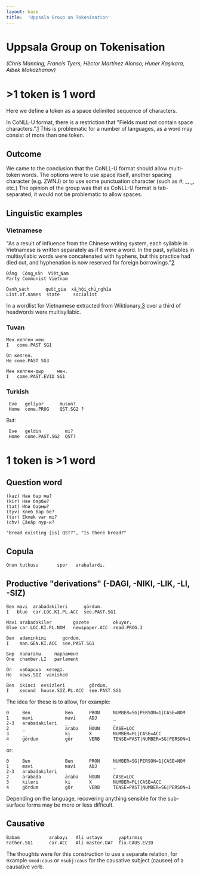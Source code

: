 ```yaml
---
layout: base
title:  'Uppsala Group on Tokenisation'
---
```


# Uppsala Group on Tokenisation

_(Chris Manning, Francis Tyers, Hèctor Martínez Alonso, Huner Kaşıkara, Aibek Makazhanov)_


# >1 token is 1 word

Here we define a token as a space delimited sequence of characters.

In CoNLL-U format, there is a restriction that "Fields must not contain space characters.".[1](http://universaldependencies.github.io/docs/format.html) This is problematic for a number of languages, as a word may consist of more than one token.

## Outcome

We came to the conclusion that the CoNLL-U format should allow multi-token words. The options were to use space itself,
another spacing character (e.g. ZWNJ) or to use some punctuation character (such as #, _, ⎵, etc.) The opinion of the group
was that as CoNLL-U format is tab-separated, it would not be problematic to allow spaces.

## Linguistic examples

### Vietnamese

"As a result of influence from the Chinese writing system, each syllable in Vietnamese is written separately as if it were a word. In the past, syllables in multisyllabic words were concatenated with hyphens, but this practice had died out, and hyphenation is now reserved for foreign borrowings."[2](https://en.wikipedia.org/wiki/Vietnamese_alphabet#Structure)

    Đảng  Cộng⎵sản  Việt⎵Nam
    Party Communist Vietnam

    Danh⎵sách      quốc⎵gia  xã⎵hội⎵chủ⎵nghĩa
    List.of.names  state     socialist

In a wordlist for Vietnamese extracted from Wiktionary,[3](https://svn.code.sf.net/p/apertium/svn/incubator/apertium-vie/dev/vie.speling.txt) over a third of headwords were multisyllabic.

### Tuvan

    Мен келген мен.
    I   come.PAST SG1

    Ол келген.
    He come.PAST SG3

    Мен келген-дыр     мен.
    I   come.PAST.EVID SG1

### Turkish

     Eve   geliyor      musun?
     Home  come.PROG    QST.SG2 ?

But:

     Eve   geldin         mi?
     Home  come.PAST.SG2  QST?

# 1 token is >1 word


## Question word

    (kaz) Нан бар ма?
    (kir) Нан барбы?
    (tat) Ипи бармы?
    (tyv) Хлеб бар бе? 
    (tur) Ekmek var mı?
    (chv) Çăкăр пур-и?

    "Bread existing [is] QST?", "Is there bread?"

## Copula

    Onun tutkusu       spor   arabalardı.
   

## Productive "derivations" (-DAGI, -NIKI, -LIK, -LI, -SIZ)

    Ben mavi  arabadakileri      gördum.
    I   blue  car.LOC.KI.PL.ACC  see.PAST.SG1

    Mavi arabadakiler        gazete         okuyor.
    Blue car.LOC.KI.PL.NOM   newspaper.ACC  read.PROG.3

    Ben  adamınkini      gördum.
    I    man.GEN.KI.ACC  see.PAST.SG1

    Бир  палаталы     парламент
    One  chamber.LI   parlament

    Ол   хабарсыз  кетеді.
    He   news.SIZ  vanished

    Ben  ikinci  evsizleri         gördum.
    I    second  house.SIZ.PL.ACC  see.PAST.SG1

The idea for these is to allow, for example:
 
    0     Ben             Ben      PRON     NUMBER=SG|PERSON=1|CASE=NOM
    1     mavi            mavi     ADJ      _
    2-3   arabadakileri   _        _        _
    2     _               araba    NOUN     CASE=LOC
    3     _               ki       X        NUMBER=PL|CASE=ACC
    4     gördum          gör      VERB     TENSE=PAST|NUMBER=SG|PERSON=1
    
or:
 
    0     Ben             Ben      PRON     NUMBER=SG|PERSON=1|CASE=NOM
    1     mavi            mavi     ADJ      _
    2-3   arabadakileri   _        _        _
    2     arabada         araba    NOUN     CASE=LOC
    3     kileri          ki       X        NUMBER=PL|CASE=ACC
    4     gördum          gör      VERB     TENSE=PAST|NUMBER=SG|PERSON=1

Depending on the language, recovering anything sensible for the sub-surface forms may be more or less difficult.

## Causative

    Babam           arabayı   Ali ustaya      yaptırmış
    Father.SG1      car.ACC   Ali master.DAT  fix.CAUS.EVID

The thoughts were for this construction to use a separate relation, for example `nmod:caus` or `nsubj:caus` for 
the causative subject (causee) of a causative verb. 


